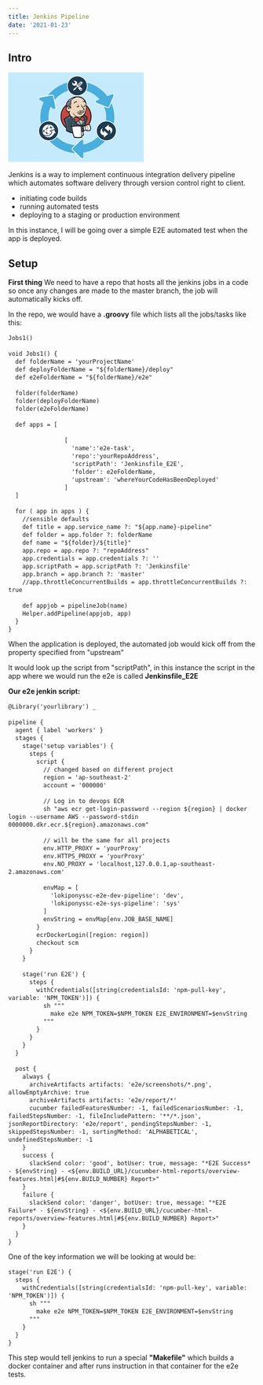 ```yaml
---
title: Jenkins Pipeline
date: '2021-01-23'
---
```


## Intro

![jenkins](./jenkins.jpeg)

Jenkins is a way to implement continuous integration delivery pipeline which automates software delivery through version control right to client.

- initiating code builds
- running automated tests
- deploying to a staging or production environment

In this instance, I will be going over a simple E2E automated test when the app is deployed.

## Setup

**First thing** We need to have a repo that hosts all the jenkins jobs in a code so once any changes are made to the master branch, the job will automatically kicks off.

In the repo, we would have a **.groovy** file which lists all the jobs/tasks like this:

```
Jobs1()

void Jobs1() {
  def folderName = 'yourProjectName'
  def deployFolderName = "${folderName}/deploy"
  def e2eFolderName = "${folderName}/e2e"

  folder(folderName)
  folder(deployFolderName)
  folder(e2eFolderName)

  def apps = [

                [
                  'name':'e2e-task',
                  'repo':'yourRepoAddress',
                  'scriptPath': 'Jenkinsfile_E2E',
                  'folder': e2eFolderName,
                  'upstream': 'whereYourCodeHasBeenDeployed'
                ]
  ]

  for ( app in apps ) {
    //sensible defaults
    def title = app.service_name ?: "${app.name}-pipeline"
    def folder = app.folder ?: folderName
    def name = "${folder}/${title}"
    app.repo = app.repo ?: "repoAddress"
    app.credentials = app.credentials ?: ''
    app.scriptPath = app.scriptPath ?: 'Jenkinsfile'
    app.branch = app.branch ?: 'master'
    //app.throttleConcurrentBuilds = app.throttleConcurrentBuilds ?: true

    def appjob = pipelineJob(name)
    Helper.addPipeline(appjob, app)
  }
}
```

When the application is deployed, the automated job would kick off from the property specified from "upstream"

It would look up the script from "scriptPath", in this instance the script in the app where we would run the e2e is called **Jenkinsfile_E2E**

**Our e2e jenkin script:**

```
@Library('yourlibrary') _

pipeline {
  agent { label 'workers' }
  stages {
    stage('setup variables') {
      steps {
        script {
          // changed based on different project
          region = 'ap-southeast-2'
          account = '000000'

          // Log in to devops ECR
          sh "aws ecr get-login-password --region ${region} | docker login --username AWS --password-stdin 0000000.dkr.ecr.${region}.amazonaws.com"

          // will be the same for all projects
          env.HTTP_PROXY = 'yourProxy'
          env.HTTPS_PROXY = 'yourProxy'
          env.NO_PROXY = 'localhost,127.0.0.1,ap-southeast-2.amazonaws.com'

          envMap = [
            'lokiponyssc-e2e-dev-pipeline': 'dev',
            'lokiponyssc-e2e-sys-pipeline': 'sys'
          ]
          envString = envMap[env.JOB_BASE_NAME]
        }
        ecrDockerLogin([region: region])
        checkout scm
      }
    }

    stage('run E2E') {
      steps {
        withCredentials([string(credentialsId: 'npm-pull-key', variable: 'NPM_TOKEN')]) {
          sh """
            make e2e NPM_TOKEN=$NPM_TOKEN E2E_ENVIRONMENT=$envString
          """
        }
      }
    }
  }

  post {
    always {
      archiveArtifacts artifacts: 'e2e/screenshots/*.png', allowEmptyArchive: true
      archiveArtifacts artifacts: 'e2e/report/*'
      cucumber failedFeaturesNumber: -1, failedScenariosNumber: -1, failedStepsNumber: -1, fileIncludePattern: '**/*.json', jsonReportDirectory: 'e2e/report', pendingStepsNumber: -1, skippedStepsNumber: -1, sortingMethod: 'ALPHABETICAL', undefinedStepsNumber: -1
    }
    success {
      slackSend color: 'good', botUser: true, message: "*E2E Success* - ${envString} - <${env.BUILD_URL}/cucumber-html-reports/overview-features.html|#${env.BUILD_NUMBER} Report>"
    }
    failure {
      slackSend color: 'danger', botUser: true, message: "*E2E Failure* - ${envString} - <${env.BUILD_URL}/cucumber-html-reports/overview-features.html|#${env.BUILD_NUMBER} Report>"
    }
  }
}

```

One of the key information we will be looking at would be:

```
stage('run E2E') {
  steps {
    withCredentials([string(credentialsId: 'npm-pull-key', variable: 'NPM_TOKEN')]) {
      sh """
        make e2e NPM_TOKEN=$NPM_TOKEN E2E_ENVIRONMENT=$envString
      """
    }
  }
}
```

This step would tell jenkins to run a special **"Makefile"** which builds a docker container and after runs instruction in that container for the e2e tests.
